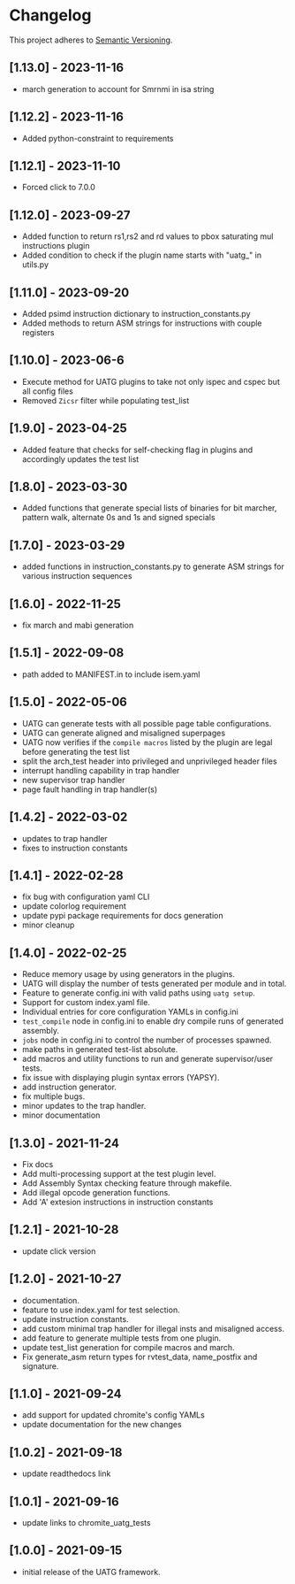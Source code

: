 # Changelog

This project adheres to [Semantic Versioning](https://semver.org/spec/v2.0.0.html).

## [1.13.0] - 2023-11-16
- march generation to account for Smrnmi in isa string

## [1.12.2] - 2023-11-16
- Added python-constraint to requirements

## [1.12.1] - 2023-11-10
- Forced click to 7.0.0

## [1.12.0] - 2023-09-27
- Added function to return rs1,rs2 and rd values to pbox saturating mul instructions plugin
- Added condition to check if the plugin name starts with "uatg_" in utils.py

## [1.11.0] - 2023-09-20
- Added psimd instruction dictionary to instruction_constants.py
- Added methods to return ASM strings for instructions with couple registers
 
## [1.10.0] - 2023-06-6
- Execute method for UATG plugins to take not only ispec and cspec but all config files
- Removed `Zicsr` filter while populating test_list

## [1.9.0] - 2023-04-25
- Added feature that checks for self-checking flag in plugins and accordingly updates the test list

## [1.8.0] - 2023-03-30
- Added functions that generate special lists of binaries for bit marcher, pattern walk, alternate 0s and 1s and
  signed specials

## [1.7.0] - 2023-03-29
- added functions in instruction_constants.py to generate ASM strings for various instruction sequences

## [1.6.0] - 2022-11-25
- fix march and mabi generation

## [1.5.1] - 2022-09-08
- path added to MANIFEST.in to include isem.yaml 

## [1.5.0] - 2022-05-06
- UATG can generate tests with all possible page table configurations.
- UATG can generate aligned and misaligned superpages
- UATG now verifies if the ``compile macros`` listed by the plugin are legal before generating the test list
- split the arch_test header into privileged and unprivileged header files
- interrupt handling capability in trap handler
- new supervisor trap handler
- page fault handling in trap handler(s)

## [1.4.2] - 2022-03-02
- updates to trap handler
- fixes to instruction constants

## [1.4.1] - 2022-02-28
- fix bug with configuration yaml CLI
- update colorlog requirement
- update pypi package requirements for docs generation
- minor cleanup

## [1.4.0] - 2022-02-25
- Reduce memory usage by using generators in the plugins.
- UATG will display the number of tests generated per module and in total.
- Feature to generate config.ini with valid paths using ``uatg setup``.
- Support for custom index.yaml file.
- Individual entries for core configuration YAMLs in config.ini
- ``test_compile`` node in config.ini to enable dry compile runs of generated assembly.
- ``jobs`` node in config.ini to control the number of processes spawned.
- make paths in generated test-list absolute.
- add macros and utility functions to run and generate supervisor/user tests.
- fix issue with displaying plugin syntax errors (YAPSY).
- add instruction generator.
- fix multiple bugs.
- minor updates to the trap handler.
- minor documentation

## [1.3.0] - 2021-11-24
- Fix docs
- Add multi-processing support at the test plugin level.
- Add Assembly Syntax checking feature through makefile.
- Add illegal opcode generation functions.
- Add 'A' extesion instructions in instruction constants

## [1.2.1] - 2021-10-28
- update click version

## [1.2.0] - 2021-10-27
- documentation.
- feature to use index.yaml for test selection.
- update instruction constants.
- add custom minimal trap handler for illegal insts and misaligned access.
- add feature to generate multiple tests from one plugin.
- update test_list generation for compile macros and march.
- Fix generate_asm return types for rvtest_data, name_postfix and signature.

## [1.1.0] - 2021-09-24
- add support for updated chromite's config YAMLs
- update documentation for the new changes 

## [1.0.2] - 2021-09-18
- update readthedocs link

## [1.0.1] - 2021-09-16
- update links to chromite_uatg_tests

## [1.0.0] - 2021-09-15
- initial release of the UATG framework.
